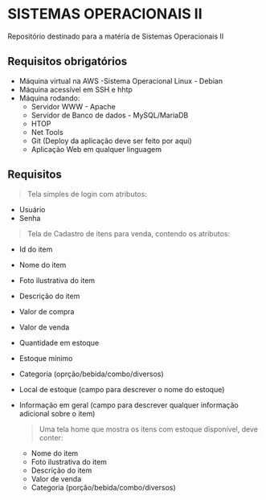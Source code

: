 # SISTEMAS OPERACIONAIS II
Repositório destinado para a matéria de Sistemas Operacionais II

## Requisitos obrigatórios 
- Máquina virtual na AWS
 -Sistema Operacional Linux - Debian
 - Máquina acessível em SSH e hhtp
 - Máquina rodando:
    - Servidor WWW - Apache
    - Servidor de Banco de dados - MySQL/MariaDB
    - HTOP
    - Net Tools
    - Git (Deploy da aplicação deve ser feito por aqui)
    - Aplicação Web em qualquer linguagem

## Requisitos 
> Tela simples de login com atributos:
- Usuário
- Senha

> Tela de Cadastro de itens para venda, contendo os atributos:
- Id do item
- Nome do item
- Foto ilustrativa do item
- Descrição do item
- Valor de compra
- Valor de venda
- Quantidade em estoque
- Estoque mínimo
- Categoria (oprção/bebida/combo/diversos)
- Local de estoque (campo para descrever o nome do estoque)
- Informação em geral (campo para descrever qualquer informação adicional sobre o item)

  > Uma tela home que mostra os itens com estoque disponível, deve conter:
  - Nome do item
  - Foto ilustrativa do item
  - Descrição do item
  - Valor de venda
  - Categoria (porção/bebida/combo/diversos)
    
